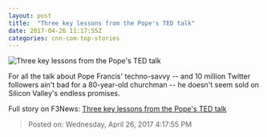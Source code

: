 ```yaml
---
layout: post
title:  "Three key lessons from the Pope's TED talk"
date: 2017-04-26 11:17:55Z
categories: cnn-com-top-stories
---
```


![Three key lessons from the Pope's TED talk](http://i2.cdn.cnn.com/cnnnext/dam/assets/170416100848-01-holy-week-0416-super-tease.jpg)

For all the talk about Pope Francis' techno-savvy -- and 10 million Twitter followers ain't bad for a 80-year-old churchman -- he doesn't seem sold on Silicon Valley's endless promises.


Full story on F3News: [Three key lessons from the Pope's TED talk](http://www.f3nws.com/n/SPYv3H)

> Posted on: Wednesday, April 26, 2017 4:17:55 PM
